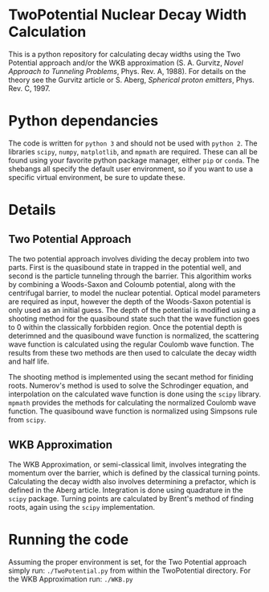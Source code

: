 # TwoPotential Nuclear Decay Width Calculation
This is a python repository for calculating decay widths using the Two Potential approach and/or the WKB approximation (S. A. Gurvitz, *Novel Approach to Tunneling Problems*, Phys. Rev. A, 1988). For details on the theory see the Gurvitz article or S. Aberg, *Spherical proton emitters*, Phys. Rev. C, 1997.

# Python dependancies
The code is written for `python 3` and should not be used with `python 2`. The libraries `scipy`, `numpy`, `matplotlib`, and `mpmath` are required. These can all be found using your favorite python package manager, either `pip` or `conda`. The shebangs all specify the default user environment, so if you want to use a specific virtual environment, be sure to update these.

# Details
## Two Potential Approach
The two potential approach involves dividing the decay problem into two parts. First is the quasibound state in trapped in the potential well, and second is the particle tunneling through the barrier. This algorithim works by combining a Woods-Saxon and Coloumb potential, along with the centrifugal barrier, to model the nuclear potential. Optical model parameters are required as input, however the depth of the Woods-Saxon potential is only used as an initial guess. The depth of the potential is modified using a shooting method for the quasibound state such that the wave function goes to 0 within the classically forbbiden region. Once the potential depth is deterimned and the quasibound wave function is normalized, the scattering wave function is calculated using the regular Coulomb wave function. The results from these two methods are then used to calculate the decay width and half life.

The shooting method is implemented using the secant method for finiding roots. Numerov's method is used to solve the Schrodinger equation, and interpolation on the calculated wave function is done using the `scipy` library. `mpmath` provides the methods for calculating the normalized Coulomb wave function. The quasibound wave function is normalized using Simpsons rule from `scipy`.

## WKB Approximation
The WKB Approximation, or semi-classical limit, involves integrating the momentum over the barrier, which is defined by the classical turning points. Calculating the decay width also involves determining a prefactor, which is defined in the Aberg article. Integration is done using quadrature in the `scipy` package. Turning points are calculated by Brent's method of finding roots, again using the `scipy` implementation.

# Running the code
Assuming the proper environment is set, for the Two Potential approach simply run:
`./TwoPotential.py`
from within the TwoPotential directory. For the WKB Approximation run:
`./WKB.py`

